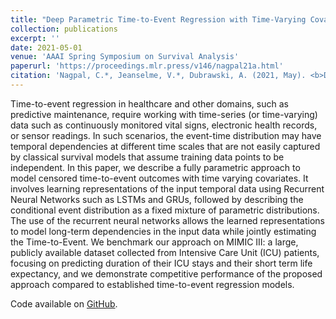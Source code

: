 ```yaml
---
title: "Deep Parametric Time-to-Event Regression with Time-Varying Covariates"
collection: publications
excerpt: ''
date: 2021-05-01
venue: 'AAAI Spring Symposium on Survival Analysis'
paperurl: 'https://proceedings.mlr.press/v146/nagpal21a.html'
citation: 'Nagpal, C.*, Jeanselme, V.*, Dubrawski, A. (2021, May). <b>Deep parametric time-to-event regression with time-varying covariates</b>. In <i>Survival Prediction-Algorithms, Challenges and Applications (pp. 184-193). PMLR</i>.'
---
```

Time-to-event regression in healthcare and other domains, such as predictive maintenance, require working with time-series (or time-varying) data such as continuously monitored vital signs, electronic health records, or sensor readings. In such scenarios, the event-time distribution may have temporal dependencies at different time scales that are not easily captured by classical survival models that assume training data points to be independent. In this paper, we describe a fully parametric approach to model censored time-to-event outcomes with time varying covariates. It involves learning representations of the input temporal data using Recurrent Neural Networks such as LSTMs and GRUs, followed by describing the conditional event distribution as a fixed mixture of parametric distributions. The use of the recurrent neural networks allows the learned representations to model long-term dependencies in the input data while jointly estimating the Time-to-Event. We benchmark our approach on MIMIC III: a large, publicly available dataset collected from Intensive Care Unit (ICU) patients, focusing on predicting duration of their ICU stays and their short term life expectancy, and we demonstrate competitive performance of the proposed approach compared to established time-to-event regression models.


Code available on [GitHub](https://github.com/autonlab/auton-survival).